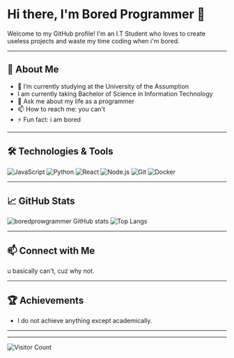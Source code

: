 # Hi there, I'm Bored Programmer 👋

Welcome to my GitHub profile! I'm an I.T Student who loves to create useless projects and waste my time coding when i'm bored.

---

## 🚀 About Me

- 🔭 I’m currently studying at the University of the Assumption
- I am currently taking Bachelor of Science in Information Technology
- 💬 Ask me about my life as a programmer
- 📫 How to reach me: you can't
- ⚡ Fun fact: i am bored

---

## 🛠️ Technologies & Tools

![JavaScript](https://img.shields.io/badge/-JavaScript-black?style=flat-square&logo=javascript)
![Python](https://img.shields.io/badge/-Python-black?style=flat-square&logo=python)
![React](https://img.shields.io/badge/-React-black?style=flat-square&logo=react)
![Node.js](https://img.shields.io/badge/-Node.js-black?style=flat-square&logo=node.js)
![Git](https://img.shields.io/badge/-Git-black?style=flat-square&logo=git)
![Docker](https://img.shields.io/badge/-Docker-black?style=flat-square&logo=docker)
<!-- Add more badges for the technologies and tools you use -->

---

## 📈 GitHub Stats

![boredprowgrammer GitHub stats](https://github-readme-stats.vercel.app/api?username=boredprowgrammer&show_icons=true&hide_border=true)
![Top Langs](https://github-readme-stats.vercel.app/api/top-langs/?username=boredprowgrammer&layout=compact)

---

## 📫 Connect with Me

u basically can't, cuz why not. 
<!-- Add more social links if you have -->

---

## 🏆 Achievements

- I do not achieve anything except academically. 

---


---

![Visitor Count](https://visitor-badge.laobi.icu/badge?page_id=boredprowgrammer.boredprowgrammer)

